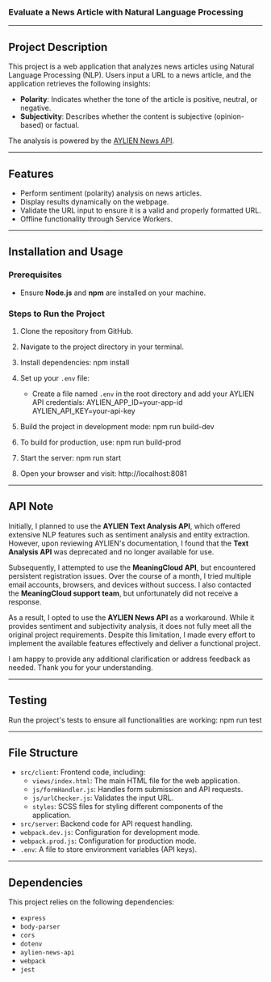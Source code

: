 ### Evaluate a News Article with Natural Language Processing

---

## Project Description

This project is a web application that analyzes news articles using Natural Language Processing (NLP). Users input a URL to a news article, and the application retrieves the following insights:
- **Polarity**: Indicates whether the tone of the article is positive, neutral, or negative.
- **Subjectivity**: Describes whether the content is subjective (opinion-based) or factual.

The analysis is powered by the [AYLIEN News API](https://aylien.com/news-api/).

---

## Features

- Perform sentiment (polarity) analysis on news articles.
- Display results dynamically on the webpage.
- Validate the URL input to ensure it is a valid and properly formatted URL.
- Offline functionality through Service Workers.

---

## Installation and Usage

### Prerequisites
- Ensure **Node.js** and **npm** are installed on your machine.

### Steps to Run the Project
1. Clone the repository from GitHub.
2. Navigate to the project directory in your terminal.
3. Install dependencies:
    npm install

4. Set up your `.env` file:
    - Create a file named `.env` in the root directory and add your AYLIEN API credentials:
        AYLIEN_APP_ID=your-app-id
        AYLIEN_API_KEY=your-api-key
  
5. Build the project in development mode:
    npm run build-dev

6. To build for production, use:
    npm run build-prod

7. Start the server:
    npm run start

8. Open your browser and visit:
    http://localhost:8081

---

## API Note

Initially, I planned to use the **AYLIEN Text Analysis API**, which offered extensive NLP features such as sentiment analysis and entity extraction. However, upon reviewing AYLIEN's documentation, I found that the **Text Analysis API** was deprecated and no longer available for use.

Subsequently, I attempted to use the **MeaningCloud API**, but encountered persistent registration issues. Over the course of a month, I tried multiple email accounts, browsers, and devices without success. I also contacted the **MeaningCloud support team**, but unfortunately did not receive a response.

As a result, I opted to use the **AYLIEN News API** as a workaround. While it provides sentiment and subjectivity analysis, it does not fully meet all the original project requirements. Despite this limitation, I made every effort to implement the available features effectively and deliver a functional project.

I am happy to provide any additional clarification or address feedback as needed. Thank you for your understanding.


---

## Testing

Run the project's tests to ensure all functionalities are working:
npm run test

---

## File Structure

- `src/client`: Frontend code, including:
  - `views/index.html`: The main HTML file for the web application.
  - `js/formHandler.js`: Handles form submission and API requests.
  - `js/urlChecker.js`: Validates the input URL.
  - `styles`: SCSS files for styling different components of the application.
- `src/server`: Backend code for API request handling.
- `webpack.dev.js`: Configuration for development mode.
- `webpack.prod.js`: Configuration for production mode.
- `.env`: A file to store environment variables (API keys).

---

## Dependencies

This project relies on the following dependencies:
- `express`
- `body-parser`
- `cors`
- `dotenv`
- `aylien-news-api`
- `webpack`
- `jest`


